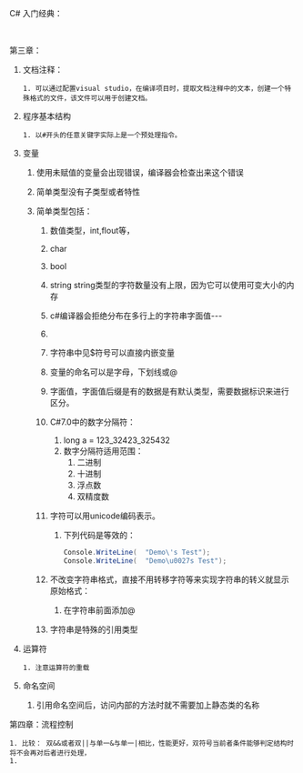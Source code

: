 C# 入门经典：

​	

第三章：

 1. 文档注释：

    	1. 可以通过配置visual studio，在编译项目时，提取文档注释中的文本，创建一个特殊格式的文件，该文件可以用于创建文档。

 2. 程序基本结构

    	1. 以#开头的任意关键字实际上是一个预处理指令。

 3. 变量

    1. 使用未赋值的变量会出现错误，编译器会检查出来这个错误

    2. 简单类型没有子类型或者特性

    3. 简单类型包括：

       1. 数值类型，int,flout等，

       2. char

       3. bool

       4. string    string类型的字符数量没有上限，因为它可以使用可变大小的内存

       5. c#编译器会拒绝分布在多行上的字符串字面值---<!--待测试字符串中加入换行是否会报错-->

       6. <!--测试“This is a Test \\\\n test”测试连续转移字符会如何识别-->

       7. 字符串中见$符号可以直接内嵌变量

       8. 变量的命名可以是字母，下划线或@

       9. 字面值，字面值后缀是有的数据是有默认类型，需要数据标识来进行区分。

       10. C#7.0中的数字分隔符：

           	1. long a = 123_32423_325432
           	2. 数字分隔符适用范围：
           		1.  二进制
           		2. 十进制
           		3. 浮点数
           		4. 双精度数

       11. 字符可以用unicode编码表示。

           1. 下列代码是等效的：

              ```c#
              Console.WriteLine(  "Demo\'s Test");
              Console.WriteLine(  "Demo\u0027s Test");
              ```

              

       12. 不改变字符串格式，直接不用转移字符等来实现字符串的转义就显示原始格式：

           1. 在字符串前面添加@

       13. 字符串是特殊的引用类型

 4. 运算符

    	1. 注意运算符的重载

 5. 命名空间

    1. 引用命名空间后，访问内部的方法时就不需要加上静态类的名称

第四章：流程控制

	1. 比较： 双&&或者双||与单一&与单一|相比，性能更好，双符号当前者条件能够判定结构时将不会再对后者进行处理，
	1. 


​       